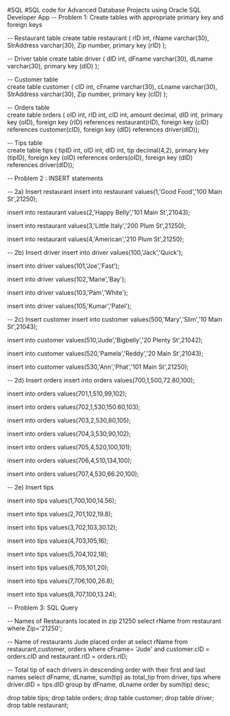 #SQL
#SQL code for Advanced Database Projects using Oracle SQL Developer App
-- Problem 1: Create tables with appropriate primary key and foreign keys

-- Restaurant table
create table restaurant (
    rID int,
    rName varchar(30),
    StrAddress varchar(30),
    Zip number,
    primary key (rID)
    );
    
-- Driver table
create table driver (
    dID int,
    dFname varchar(30),
    dLname varchar(30),
    primary key (dID)
    );

-- Customer table    
create table customer (
    cID int,
    cFname varchar(30),
    cLname varchar(30),
    StrAddress varchar(30),
    Zip number,
    primary key (cID)
    );
 
-- Orders table   
create table orders (
    oID int,
    rID int,
    cID int,
    amount decimal,
    dID int,
    primary key (oID),
    foreign key (rID) references restaurant(rID),
    foreign key (cID) references customer(cID),
    foreign key (dID) references driver(dID));

-- Tips table    
create table tips (
    tipID int,
    oID int,
    dID int,
    tip decimal(4,2),
    primary key (tipID),
    foreign key (oID) references orders(oID),
    foreign key (dID) references driver(dID));
    
-- Problem 2 : INSERT statements

-- 2a) Insert restaurant
insert into restaurant
values(1,'Good Food','100 Main St',21250);

insert into restaurant
values(2,'Happy Belly','101 Main St',21043);

insert into restaurant
values(3,'Little Italy','200 Plum St',21250);

insert into restaurant
values(4,'American','210 Plum St',21250);

-- 2b) Insert driver
insert into driver
values(100,'Jack','Quick');

insert into driver
values(101,'Joe','Fast');

insert into driver
values(102,'Marie','Bay');

insert into driver
values(103,'Pam','White');

insert into driver
values(105,'Kumar','Patel');

-- 2c) Insert customer
insert into customer
values(500,'Mary','Slim','10 Main St',21043);

insert into customer
values(510,'Jude','Bigbelly','20 Plenty St',21042);

insert into customer
values(520,'Pamela','Reddy','20 Main St',21043);

insert into customer
values(530,'Ann','Phat','101 Main St',21250);

-- 2d) Insert orders
insert into orders
values(700,1,500,72.80,100);

insert into orders
values(701,1,510,99,102);

insert into orders
values(702,1,530,150.60,103);

insert into orders
values(703,2,530,80,105);

insert into orders
values(704,3,530,90,102);

insert into orders
values(705,4,520,100,101);

insert into orders
values(706,4,510,134,100);

insert into orders
values(707,4,530,66.20,100);

-- 2e) Insert tips

insert into tips
values(1,700,100,14.56);

insert into tips
values(2,701,102,19.8);

insert into tips
values(3,702,103,30.12);

insert into tips
values(4,703,105,16);

insert into tips
values(5,704,102,18);

insert into tips
values(6,705,101,20);

insert into tips
values(7,706,100,26.8);

insert into tips
values(8,707,100,13.24);

-- Problem 3: SQL Query

-- Names of Restaurants located in zip 21250
select rName
from restaurant
where Zip='21250';

-- Name of restaurants Jude placed order at
select rName
from restaurant,customer, orders
where cFname= 'Jude' and customer.cID = orders.cID and restaurant.rID = orders.rID;

-- Total tip of each drivers in descending order with their first and last names
select dFname, dLname, sum(tip) as total_tip
from driver, tips
where driver.dID = tips.dID
group by dFname, dLname
order by sum(tip) desc;

drop table tips;
drop table orders;
drop table customer;
drop table driver;
drop table restaurant;
